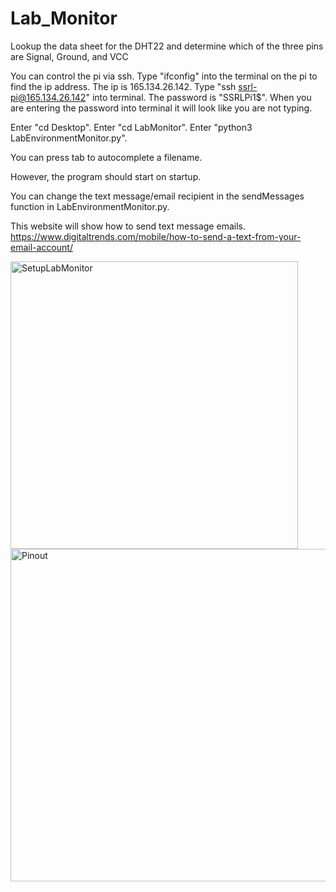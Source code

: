 # Lab_Monitor
Lookup the data sheet for the DHT22 and determine which of the three pins are Signal, Ground, and VCC

You can control the pi via ssh.
Type "ifconfig" into the terminal on the pi to find the ip address.
The ip is 165.134.26.142.
Type "ssh ssrl-pi@165.134.26.142" into terminal.
The password is "SSRLPi1$".
When you are entering the password into terminal it will look like you are not typing.

Enter "cd Desktop".
Enter "cd LabMonitor".
Enter "python3 LabEnvironmentMonitor.py".

You can press tab to autocomplete a filename.

However, the program should start on startup.

You can change the text message/email recipient in the sendMessages function in LabEnvironmentMonitor.py.

This website will show how to send text message emails.
https://www.digitaltrends.com/mobile/how-to-send-a-text-from-your-email-account/

<img width="460" alt="SetupLabMonitor" src="https://user-images.githubusercontent.com/58677365/178592039-ef6bb5be-3b50-461f-a991-085efd3bb47a.PNG">

<img width="532" alt="Pinout" src="https://user-images.githubusercontent.com/58677365/178784648-888082ad-56e1-4326-bcf7-c659bf10fa5b.PNG">
